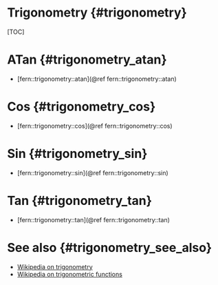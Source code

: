 Trigonometry {#trigonometry}
============

[TOC]


ATan {#trigonometry_atan}
====

- [fern::trigonometry::atan](@ref fern::trigonometry::atan)


Cos {#trigonometry_cos}
===

- [fern::trigonometry::cos](@ref fern::trigonometry::cos)


Sin {#trigonometry_sin}
===

- [fern::trigonometry::sin](@ref fern::trigonometry::sin)


Tan {#trigonometry_tan}
===

- [fern::trigonometry::tan](@ref fern::trigonometry::tan)


See also {#trigonometry_see_also}
========
- [Wikipedia on trigonometry](http://en.wikipedia.org/wiki/Trigonometry)
- [Wikipedia on trigonometric functions](http://en.wikipedia.org/wiki/Trigonometric_functions)
